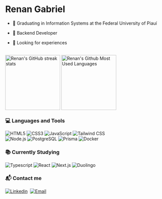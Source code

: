 # Renan Gabriel

- :school: Graduating in Information Systems at the Federal University of Piauí

- :seedling: Backend Developer

- :telescope: Looking for experiences

<br />

<div style="display: flex;">
  <img style="height: 175px; margin-right: 4px;" src="https://streak-stats.demolab.com/?user=renansilva15&theme=dracula" alt="Renan's GitHub streak stats">
  
  <img style="height: 175px;" src="https://github-readme-stats.vercel.app/api/top-langs/?username=renansilva15&layout=compact&count_private=true&show_icons=true&theme=dracula" alt="Renan's Github Most Used Languages">
</div>

### :computer: Languages and Tools
<div style="display: inline_block">
  <img alt="HTML5" src="https://img.shields.io/badge/HTML5-E34F26?style=for-the-badge&logo=html5&logoColor=white"/>
  <img alt="CSS3" src="https://img.shields.io/badge/CSS3-1572B6?style=for-the-badge&logo=css3&logoColor=white"/>
  <img alt="JavaScript" src="https://img.shields.io/badge/JavaScript-F7DF1E?style=for-the-badge&logo=javascript&logoColor=black"/>
  <img alt="Tailwind CSS" src="https://img.shields.io/badge/Tailwind_CSS-38B2AC?style=for-the-badge&logo=tailwind-css&logoColor=white"/>
  <br />
  <img alt="Node.js" src="https://img.shields.io/badge/Node.js-43853D?style=for-the-badge&logo=node.js&logoColor=white"/>
  <img alt="PostgreSQL" src="https://img.shields.io/badge/PostgreSQL-316192?style=for-the-badge&logo=postgresql&logoColor=white"/>
  <img alt="Prisma" src="https://img.shields.io/badge/-Prisma-1B222D?style=for-the-badge&logo=prisma"/>
  <img alt="Docker" src="https://img.shields.io/badge/-Docker-2496ED?style=for-the-badge&logo=docker&logoColor=white"/>
</div>

### :books: Currently Studying 
<div style="display: inline_block">
  <img alt="Typescript" src="https://img.shields.io/badge/TypeScript-007ACC?style=for-the-badge&logo=typescript&logoColor=white"/>
  <img alt="React" src="https://img.shields.io/badge/React-20232A?style=for-the-badge&logo=react&logoColor=61DAFB"/>
  <img alt="Next.js" src="https://img.shields.io/badge/Next.js-000000?style=for-the-badge&logo=next.js&logoColor=white"/>
  <img alt="Duolingo" src="https://img.shields.io/badge/Duolingo-58CC02?style=for-the-badge&logo=Duolingo&logoColor=white"/>
  <!-- <img alt="React Native" src="https://img.shields.io/badge/React_Native-20232A?style=for-the-badge&logo=react&logoColor=61DAFB"/> -->
</div>

### :mailbox_with_mail: Contact me
[![Linkedin](https://img.shields.io/badge/-renansilva15-0e76a8?style=flat&logo=linkedin&link=https://www.linkedin.com/in/renansilva15/)](https://www.linkedin.com/in/renansilva15/)&nbsp; [![Email](https://img.shields.io/badge/-renangabrielsilva150@gmail.com-red?style=flat&logo=gmail&logoColor=white)](mailto:renangabrielsilva150@gmail.com)
